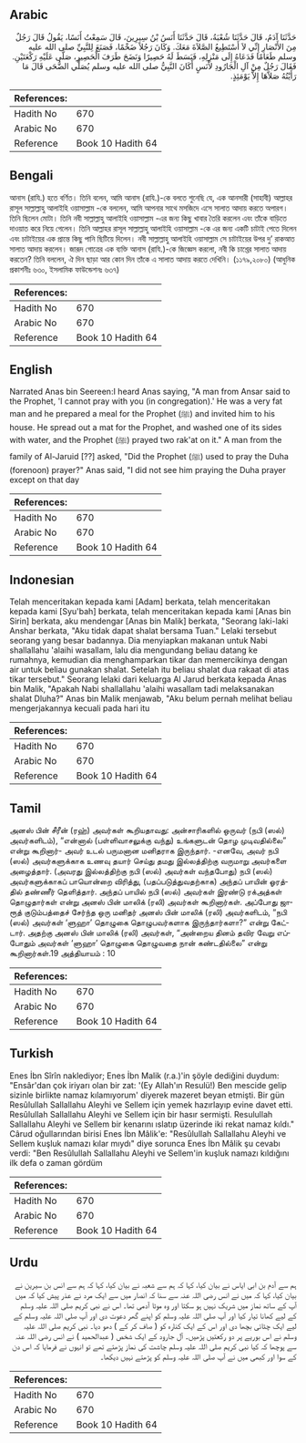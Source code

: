 ## Arabic


<div dir="rtl" lang="ar" style={{fontSize:'larger',backgroundColor:'#f8f9fa',padding:20}}>
حَدَّثَنَا آدَمُ، قَالَ حَدَّثَنَا شُعْبَةُ، قَالَ حَدَّثَنَا أَنَسُ بْنُ سِيرِينَ، قَالَ سَمِعْتُ أَنَسًا، يَقُولُ قَالَ رَجُلٌ مِنَ الأَنْصَارِ إِنِّي لاَ أَسْتَطِيعُ الصَّلاَةَ مَعَكَ‏.‏ وَكَانَ رَجُلاً ضَخْمًا، فَصَنَعَ لِلنَّبِيِّ صلى الله عليه وسلم طَعَامًا فَدَعَاهُ إِلَى مَنْزِلِهِ، فَبَسَطَ لَهُ حَصِيرًا وَنَضَحَ طَرَفَ الْحَصِيرِ، صَلَّى عَلَيْهِ رَكْعَتَيْنِ‏.‏ فَقَالَ رَجُلٌ مِنْ آلِ الْجَارُودِ لأَنَسٍ أَكَانَ النَّبِيُّ صلى الله عليه وسلم يُصَلِّي الضُّحَى قَالَ مَا رَأَيْتُهُ صَلاَّهَا إِلاَّ يَوْمَئِذٍ‏.‏
</div>
<div style={{backgroundColor:'#f8f9fa',padding:20, marginBottom: 10}}><table> <thead> <tr> <th>References:</th> <th></th> </tr> </thead> <tbody><tr><td>Hadith No</td><td>670</td></tr><tr><td>Arabic No</td><td>670</td></tr><tr><td>Reference</td><td>Book 10 Hadith 64</td></tr></tbody></table></div>

## Bengali


<div dir="ltr" lang="bn" style={{fontSize:'larger',backgroundColor:'#f8f9fa',padding:20}}>
আনাস (রাযি.) হতে বর্ণিত। তিনি বলেন, আমি আনাস (রাযি.)-কে বলতে শুনেছি যে, এক আনসারী (সাহাবী) আল্লাহর রাসূল সাল্লাল্লাহু আলাইহি ওয়াসাল্লাম -কে বললেন, আমি আপনার সাথে মসজিদে এসে সালাত আদায় করতে অপারগ। তিনি ছিলেন মোটা। তিনি নবী সাল্লাল্লাহু আলাইহি ওয়াসাল্লাম -এর জন্য কিছু খাবার তৈরি করলেন এবং তাঁকে বাড়িতে দাওয়াত করে নিয়ে গেলেন। তিনি আল্লাহর রাসূল সাল্লাল্লাহু আলাইহি ওয়াসাল্লাম -কে এর জন্য একটি চাটাই পেতে দিলেন এবং চাটাইয়ের এক প্রান্তে কিছু পানি ছিটিয়ে দিলেন। নবী সাল্লাল্লাহু আলাইহি ওয়াসাল্লাম সে চাটাইয়ের উপর দু’ রাকআত সালাত আদায় করলেন। জারূদ গোত্রের এক ব্যক্তি আনাস (রাযি.)-কে জিজ্ঞেস করলো, নবী কি চাশ্তের সালাত আদায় করতেন? তিনি বললেন, ঐ দিন ছাড়া আর কোন দিন তাঁকে এ সালাত আদায় করতে দেখিনি। (১১৭৯,২০৮০) (আধুনিক প্রকাশনীঃ ৬৩০, ইসলামিক ফাউন্ডেশনঃ ৬৩৭)
</div>
<div style={{backgroundColor:'#f8f9fa',padding:20, marginBottom: 10}}><table> <thead> <tr> <th>References:</th> <th></th> </tr> </thead> <tbody><tr><td>Hadith No</td><td>670</td></tr><tr><td>Arabic No</td><td>670</td></tr><tr><td>Reference</td><td>Book 10 Hadith 64</td></tr></tbody></table></div>

## English


<div dir="ltr" lang="en" style={{fontSize:'larger',backgroundColor:'#f8f9fa',padding:20}}>
Narrated Anas bin Seereen:I heard Anas saying, "A man from Ansar said to the Prophet, 'I cannot pray with you (in congregation).' He was a very fat man and he prepared a meal for the Prophet (ﷺ) and invited him to his house. He spread out a mat for the Prophet, and washed one of its sides with water, and the Prophet (ﷺ) prayed two rak'at on it." A man from the family of Al-Jaruid [??] asked, "Did the Prophet (ﷺ) used to pray the Duha (forenoon) prayer?" Anas said, "I did not see him praying the Duha prayer except on that day
</div>
<div style={{backgroundColor:'#f8f9fa',padding:20, marginBottom: 10}}><table> <thead> <tr> <th>References:</th> <th></th> </tr> </thead> <tbody><tr><td>Hadith No</td><td>670</td></tr><tr><td>Arabic No</td><td>670</td></tr><tr><td>Reference</td><td>Book 10 Hadith 64</td></tr></tbody></table></div>

## Indonesian


<div dir="ltr" lang="id" style={{fontSize:'larger',backgroundColor:'#f8f9fa',padding:20}}>
Telah menceritakan kepada kami [Adam] berkata, telah menceritakan kepada kami [Syu'bah] berkata, telah menceritakan kepada kami [Anas bin Sirin] berkata, aku mendengar [Anas bin Malik] berkata, "Seorang laki-laki Anshar berkata, "Aku tidak dapat shalat bersama Tuan." Lelaki tersebut seorang yang besar badannya. Dia menyiapkan makanan untuk Nabi shallallahu 'alaihi wasallam, lalu dia mengundang beliau datang ke rumahnya, kemudian dia menghamparkan tikar dan memercikinya dengan air untuk beliau gunakan shalat. Setelah itu beliau shalat dua rakaat di atas tikar tersebut." Seorang lelaki dari keluarga Al Jarud berkata kepada Anas bin Malik, "Apakah Nabi shallallahu 'alaihi wasallam tadi melaksanakan shalat Dluha?" Anas bin Malik menjawab, "Aku belum pernah melihat beliau mengerjakannya kecuali pada hari itu
</div>
<div style={{backgroundColor:'#f8f9fa',padding:20, marginBottom: 10}}><table> <thead> <tr> <th>References:</th> <th></th> </tr> </thead> <tbody><tr><td>Hadith No</td><td>670</td></tr><tr><td>Arabic No</td><td>670</td></tr><tr><td>Reference</td><td>Book 10 Hadith 64</td></tr></tbody></table></div>

## Tamil


<div dir="ltr" lang="ta" style={{fontSize:'larger',backgroundColor:'#f8f9fa',padding:20}}>
அனஸ் பின் சீரீன் (ரஹ்) அவர்கள் கூறியதாவது: அன்சாரிகளில் ஒருவர் (நபி (ஸல்) அவர்களிடம்), “என்னால் (பள்ளிவாசலுக்கு வந்து) உங்களுடன் தொழ முடிவதில்லை” என்று கூறினார்- அவர் உடல் பருமனான மனிதராக இருந்தார். -எனவே, அவர் நபி (ஸல்) அவர்களுக்காக உணவு தயார் செய்து தமது இல்லத்திற்கு வருமாறு அவர்களை அழைத்தார். (அவரது இல்லத்திற்கு நபி (ஸல்) அவர்கள் வந்தபோது) நபி (ஸல்) அவர்களுக்காகப் பாயொன்றை விரித்து, (பதப்படுத்துவதற்காக) அந்தப் பாயின் ஓரத்தில் தண்ணீர் தெளித்தார். அந்தப் பாயில் நபி (ஸல்) அவர்கள் இரண்டு ரக்அத்கள் தொழுதார்கள் என்று அனஸ் பின் மாலிக் (ரலி) அவர்கள் கூறினார்கள். அப்போது ஜாரூத் குடும்பத்தைச் சேர்ந்த ஒரு மனிதர் அனஸ் பின் மாலிக் (ரலி) அவர்களிடம், “நபி (ஸல்) அவர்கள் ‘ளுஹா’ தொழுகை தொழுபவர்களாக இருந்தார்களா?” என்று கேட்டார். அதற்கு அனஸ் பின் மாலிக் (ரலி) அவர்கள், “அன்றைய தினம் தவிர வேறு எப்போதும் அவர்கள் ‘ளுஹா’ தொழுகை தொழுவதை நான் கண்டதில்லை” என்று கூறினார்கள்.19 அத்தியாயம் : 10
</div>
<div style={{backgroundColor:'#f8f9fa',padding:20, marginBottom: 10}}><table> <thead> <tr> <th>References:</th> <th></th> </tr> </thead> <tbody><tr><td>Hadith No</td><td>670</td></tr><tr><td>Arabic No</td><td>670</td></tr><tr><td>Reference</td><td>Book 10 Hadith 64</td></tr></tbody></table></div>

## Turkish


<div dir="ltr" lang="tr" style={{fontSize:'larger',backgroundColor:'#f8f9fa',padding:20}}>
Enes İbn Sîrîn naklediyor; Enes İbn Malik (r.a.)'in şöyle dediğini duydum: "Ensâr'dan çok iriyarı olan bir zat: '(Ey Allah'ın Resulü!) Ben mescide gelip sizinle birlikte namaz kılamıyorum' diyerek mazeret beyan etmişti. Bir gün Resûlullah Sallallahu Aleyhi ve Sellem için yemek hazırlayıp evine davet etti. Resûlullah Sallallahu Aleyhi ve Sellem için bir hasır sermişti. Resulullah Sallallahu Aleyhi ve Sellem bir kenarını ıslatıp üzerinde iki rekat namaz kıldı." Cârud oğullarından birisi Enes İbn Mâlik'e: "Resûlullah Sallallahu Aleyhi ve Sellem kuşluk namazı kılar mıydı" diye sorunca Enes İbn Mâlik şu cevabı verdi: "Ben Resûlullah Sallallahu Aleyhi ve Sellem'in kuşluk namazı kıldığını ilk defa o zaman gör­düm
</div>
<div style={{backgroundColor:'#f8f9fa',padding:20, marginBottom: 10}}><table> <thead> <tr> <th>References:</th> <th></th> </tr> </thead> <tbody><tr><td>Hadith No</td><td>670</td></tr><tr><td>Arabic No</td><td>670</td></tr><tr><td>Reference</td><td>Book 10 Hadith 64</td></tr></tbody></table></div>

## Urdu


<div dir="rtl" lang="ur" style={{fontSize:'larger',backgroundColor:'#f8f9fa',padding:20}}>
ہم سے آدم بن ابی ایاس نے بیان کیا، کہا کہ ہم سے شعبہ نے بیان کیا، کہا کہ ہم سے انس بن سیرین نے بیان کیا، کہا کہ میں نے انس رضی اللہ عنہ سے سنا کہ انصار میں سے ایک مرد نے عذر پیش کیا کہ میں آپ کے ساتھ نماز میں شریک نہیں ہو سکتا اور وہ موٹا آدمی تھا۔ اس نے نبی کریم صلی اللہ علیہ وسلم کے لیے کھانا تیار کیا اور آپ صلی اللہ علیہ وسلم کو اپنے گھر دعوت دی اور آپ صلی اللہ علیہ وسلم کے لیے ایک چٹائی بچھا دی اور اس کے ایک کنارہ کو ( صاف کر کے ) دھو دیا۔ نبی کریم صلی اللہ علیہ وسلم نے اس بوریے پر دو رکعتیں پڑھیں۔ آل جارود کے ایک شخص ( عبدالحمید ) نے انس رضی اللہ عنہ سے پوچھا کہ کیا نبی کریم صلی اللہ علیہ وسلم چاشت کی نماز پڑھتے تھے تو انہوں نے فرمایا کہ اس دن کے سوا اور کبھی میں نے آپ صلی اللہ علیہ وسلم کو پڑھتے نہیں دیکھا۔
</div>
<div style={{backgroundColor:'#f8f9fa',padding:20, marginBottom: 10}}><table> <thead> <tr> <th>References:</th> <th></th> </tr> </thead> <tbody><tr><td>Hadith No</td><td>670</td></tr><tr><td>Arabic No</td><td>670</td></tr><tr><td>Reference</td><td>Book 10 Hadith 64</td></tr></tbody></table></div>